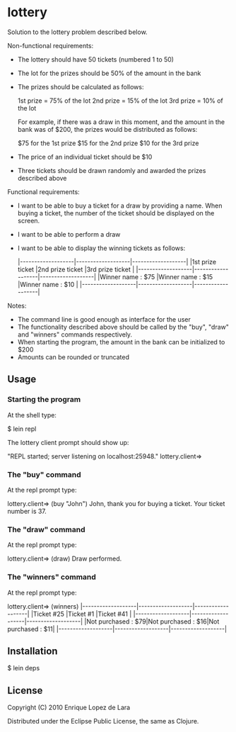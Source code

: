 # lottery

Solution to the lottery problem described below.

Non-functional requirements:

- The lottery should have 50 tickets (numbered 1 to 50)
- The lot for the prizes should be 50% of the amount in the bank
- The prizes should be calculated as follows:

   1st prize = 75% of the lot
   2nd prize = 15% of the lot
   3rd prize = 10% of the lot

   For example, if there was a draw in this moment, and the
   amount in the bank was of $200, the prizes would be distributed
   as follows:

   $75 for the 1st prize
   $15 for the 2nd prize
   $10 for the 3rd prize

- The price of an individual ticket should be $10
- Three tickets should be drawn randomly and awarded the prizes
  described above

Functional requirements:

- I want to be able to buy a ticket for a draw by providing a name. When
  buying a ticket, the number of the ticket should be displayed on the 
  screen.

- I want to be able to perform a draw

- I want to be able to display the winning tickets as follows:

  |-------------------|-------------------|-------------------|
  |1st prize ticket   |2nd prize ticket   |3rd prize ticket   |
  |-------------------|-------------------|-------------------|
  |Winner name : $75  |Winner name : $15  |Winner name : $10  |
  |-------------------|-------------------|-------------------|

Notes:

- The command line is good enough as interface for the user
- The functionality described above should be called by the "buy",
  "draw" and "winners" commands respectively.
- When starting the program, the amount in the bank can be initialized
  to $200
- Amounts can be rounded or truncated

## Usage

### Starting the program

At the shell type:

$ lein repl

The lottery client prompt should show up:

"REPL started; server listening on localhost:25948."
lottery.client=> 

### The "buy" command

At the repl prompt type:

lottery.client=> (buy "John")
John, thank you for buying a ticket. Your ticket number is 37.

### The "draw" command

At the repl prompt type:

lottery.client=> (draw)
Draw performed.

### The "winners" command

At the repl prompt type:

lottery.client=> (winners)
|-------------------|-------------------|-------------------|
|Ticket #25         |Ticket #1          |Ticket #41         |
|-------------------|-------------------|-------------------|
|Not purchased : $79|Not purchased : $16|Not purchased : $11|
|-------------------|-------------------|-------------------|

## Installation

$ lein deps

## License

Copyright (C) 2010 Enrique Lopez de Lara

Distributed under the Eclipse Public License, the same as Clojure.

